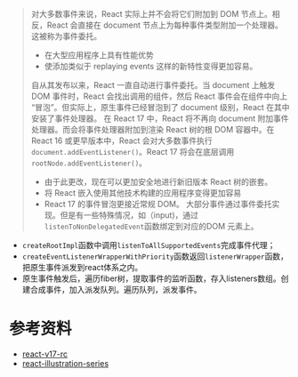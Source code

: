 > 对大多数事件来说，React 实际上并不会将它们附加到 DOM 节点上。相反，React 会直接在 document 节点上为每种事件类型附加一个处理器。这被称为事件委托。
> - 在大型应用程序上具有性能优势
> - 使添加类似于 replaying events 这样的新特性变得更加容易。
> 
> 自从其发布以来，React 一直自动进行事件委托。当 document 上触发 DOM 事件时，React 会找出调用的组件，然后 React 事件会在组件中向上 “冒泡”。但实际上，原生事件已经冒泡到了 document 级别，React 在其中安装了事件处理器。
> 在 React 17 中，React 将不再向 document 附加事件处理器。而会将事件处理器附加到渲染 React 树的根 DOM 容器中。在 React 16 或更早版本中，React 会对大多数事件执行` document.addEventListener()`。React 17 将会在底层调用` rootNode.addEventListener()`。
>- 由于此更改，现在可以更加安全地进行新旧版本 React 树的嵌套。
>- 将 React 嵌入使用其他技术构建的应用程序变得更加容易
>-  React 17 的事件冒泡更接近常规 DOM。
大部分事件通过事件委托实现。但是有一些特殊情况，如（input)，通过`listenToNonDelegatedEvent`函数绑定到对应的DOM 元素上。
- `createRootImpl`函数中调用`listenToAllSupportedEvents`完成事件代理；
- `createEventListenerWrapperWithPriority`函数返回`listenerWrapper`函数，把原生事件派发到react体系之内。
- 原生事件触发后，遍历fiber树，提取事件的监听函数，存入listeners数组。创建合成事件，加入派发队列。遍历队列，派发事件。
# 参考资料
- [react-v17-rc](https://zh-hans.reactjs.org/blog/2020/08/10/react-v17-rc.html)
- [react-illustration-series](https://7kms.github.io/react-illustration-series/main/synthetic-event)